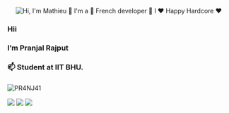 <p align="center">
  <img src="https://github.com/matyo91/matyo91/raw/main/assets/github.gif" alt="Hi, I'm Mathieu 👋 I'm a 🚀 French developer 🚀 I ❤️ Happy Hardcore ❤️">
</p>



### Hii
### I’m **Pranjal Rajput** 
### 📫 Student at **IIT BHU**.
###  
<p align="left"> <img src="https://komarev.com/ghpvc/?username=PR4NJ41&label=Profile%20views&color=0e75b6&style=flat" alt="PR4NJ41" /> </p>

<img align="center" src="https://github-readme-stats.vercel.app/api/?username=PR4NJ41&theme=dark" />
<img align="center" src="https://github-readme-stats.vercel.app/api/top-langs/?username=PR4NJ41&theme=dark" />
<img align = "center" src="https://github-readme-streak-stats.herokuapp.com/?user=PR4NJ41&theme=vision-friendly-dark" />
